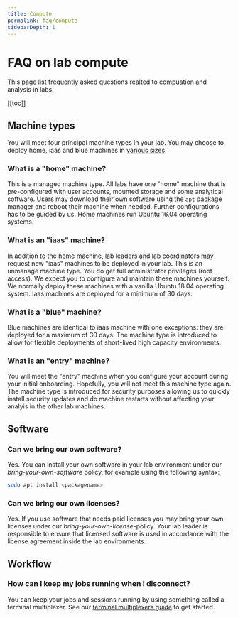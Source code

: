 ```yaml
---
title: Compute
permalink: faq/compute
sidebarDepth: 1
---
```


# FAQ on lab compute

This page list frequently asked questions realted to compuation and analysis in labs.

[[toc]]

## Machine types

You will meet four principal machine types in your lab. You may choose to deploy home, iaas and blue machines in [various sizes](https://www.ntnu.edu/mh/huntcloud/cloud-services/hunt-compute).

### What is a "home" machine?

This is a managed machine type. All labs have one "home" machine that is pre-configured with user accounts, mounted storage and some analytical software. Users may download their own software using the `apt` package manager and reboot their machine when needed. Further configurations has to be guided by us. Home machines run Ubuntu 16.04 operating systems.

### What is an "iaas" machine?

In addition to the home machine, lab leaders and lab coordinators may request new "iaas" machines to be deployed in your lab. This is an unmanage machine type. You do get full administrator privileges (root access). We expect you to configure and maintain these machines yourself. We normally deploy these machines with a vanilla Ubuntu 18.04 operating system. Iaas machines are deployed for a minimum of 30 days.

### What is a "blue" machine?

Blue machines are identical to iaas machine with one exceptions: they are deployed for a maximum of 30 days. The machine type is introduced to allow for flexible deployments of short-lived high capacity environments.

### What is an "entry" machine?

You will meet the "entry" machine when you configure your account during your initial onboarding. Hopefully, you will not meet this machine type again. The machine type is introduced for security purposes allowing us to quickly install security updates and do machine restarts without affecting your analyis in the other lab machines.

## Software

### Can we bring our own software?

Yes. You can install your own software in your lab environment under our _bring-your-own-software_ policy, for example using the following syntax:

```bash
sudo apt install <packagename>
```

### Can we bring our own licenses?

Yes. If you use software that needs paid licenses you may bring your own licenses under our _bring-your-own-license_-policy. Your lab leader is responsible to ensure that licensed software is used in accordance with the license agreement inside the lab environments.


## Workflow


### How can I keep my jobs running when I disconnect?

You can keep your jobs and sessions running by using something called a terminal multiplexer. See our [terminal multiplexers guide](/tutorials/terminal-multiplexers) to get started.
